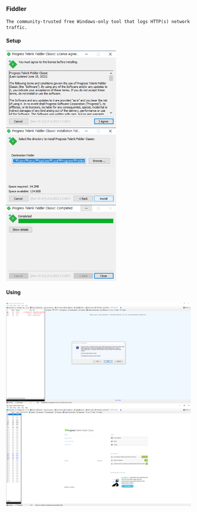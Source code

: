 ### Fiddler

```
The community-trusted free Windows-only tool that logs HTTP(s) network traffic.
```

#### Setup

<img width="300" src="./img/fiddler_1.png"/>
<img width="300" src="./img/fiddler_2.png"/>
<br>
<img width="300" src="./img/fiddler_3.png"/>

#### Using

<img width="800" src="./img/fiddler_4.png"/>
<img width="800" src="./img/fiddler_5.png"/>
